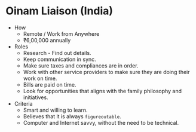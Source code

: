 # Oinam Liaison (India)

- How
	+ Remote / Work from Anywhere
	+ ₹6,00,000 annually
- Roles
	+ Research - Find out details.
	+ Keep communication in sync.
	+ Make sure taxes and compliances are in order.
	+ Work with other service providers to make sure they are doing their work on time.
	+ Bills are paid on time.
	+ Look for opportunities that aligns with the family philosophy and initiatives.
- Criteria
	+ Smart and willing to learn.
	+ Believes that it is always `figureoutable`.
	+ Computer and Internet savvy, without the need to be technical.